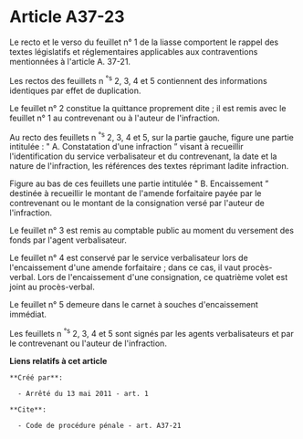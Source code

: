 # Article A37-23

Le recto et le verso du feuillet n° 1 de la liasse comportent le rappel des textes législatifs et réglementaires applicables
aux contraventions mentionnées à l'article A. 37-21. 

Les rectos des feuillets n
  <sup>°s</sup> 2, 3, 4 et 5 contiennent des informations identiques par effet de duplication. 

Le feuillet n° 2 constitue la quittance proprement dite ; il est remis avec le feuillet n° 1 au contrevenant ou à l'auteur de
l'infraction. 

Au recto des feuillets n
  <sup>°s</sup> 2, 3, 4 et 5, sur la partie gauche, figure une partie intitulée : " A. Constatation d'une infraction ” visant
à recueillir l'identification du service verbalisateur et du contrevenant, la date et la nature de l'infraction, les
références des textes réprimant ladite infraction. 

Figure au bas de ces feuillets une partie intitulée " B. Encaissement ” destinée à recueillir le montant de l'amende
forfaitaire payée par le contrevenant ou le montant de la consignation versé par l'auteur de l'infraction. 

Le feuillet n° 3 est remis au comptable public au moment du versement des fonds par l'agent verbalisateur. 

Le feuillet n° 4 est conservé par le service verbalisateur lors de l'encaissement d'une amende forfaitaire ; dans ce cas, il
vaut procès-verbal. Lors de l'encaissement d'une consignation, ce quatrième volet est joint au procès-verbal. 

Le feuillet n° 5 demeure dans le carnet à souches d'encaissement immédiat. 

Les feuillets n
  <sup>°s</sup> 2, 3, 4 et 5 sont signés par les agents verbalisateurs et par le contrevenant ou l'auteur de l'infraction.

**Liens relatifs à cet article**

	**Créé par**:

	  - Arrêté du 13 mai 2011 - art. 1

	**Cite**:

	  - Code de procédure pénale - art. A37-21
